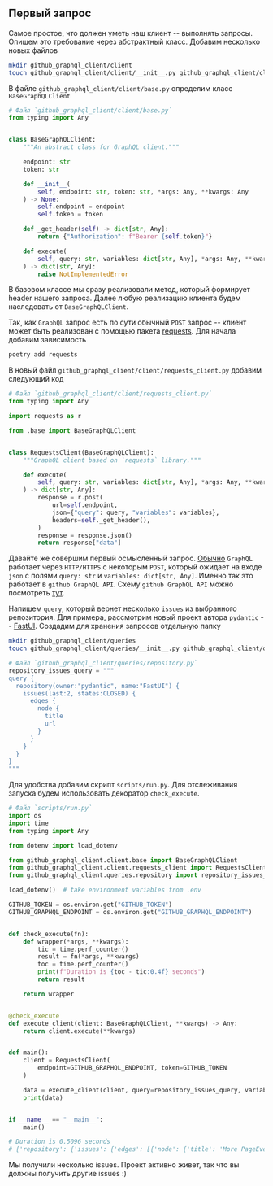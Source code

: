 ## Первый запрос

Самое простое, что должен уметь наш клиент -- выполнять запросы. Опишем это требование
через абстрактный класс. Добавим несколько новых файлов

```bash
mkdir github_graphql_client/client
touch github_graphql_client/client/__init__.py github_graphql_client/client/base.py
```

В файле `github_graphql_client/client/base.py` определим класс `BaseGraphQLClient`

```python
# Файл `github_graphql_client/client/base.py`
from typing import Any


class BaseGraphQLClient:
    """An abstract class for GraphQL client."""

    endpoint: str
    token: str

    def __init__(
        self, endpoint: str, token: str, *args: Any, **kwargs: Any
    ) -> None:
        self.endpoint = endpoint
        self.token = token

    def _get_header(self) -> dict[str, Any]:
        return {"Authorization": f"Bearer {self.token}"}

    def execute(
        self, query: str, variables: dict[str, Any], *args: Any, **kwargs: Any
    ) -> dict[str, Any]:
        raise NotImplementedError

```

В базовом классе мы сразу реализовали метод, который формирует 
header нашего запроса. Далее любую реализацию клиента будем наследовать от `BaseGraphQLClient`.

Так, как `GraphQL` запрос есть по сути обычный `POST` запрос -- клиент
может быть реализован с помощью пакета [requests](https://pypi.org/project/requests/). Для начала добавим
зависимость

```bash
poetry add requests
```

В новый файл `github_graphql_client/client/requests_client.py` добавим следующий код

```python
# Файл `github_graphql_client/client/requests_client.py`
from typing import Any

import requests as r

from .base import BaseGraphQLClient


class RequestsClient(BaseGraphQLClient):
    """GraphQL client based on `requests` library."""

    def execute(
        self, query: str, variables: dict[str, Any], *args: Any, **kwargs: Any
    ) -> dict[str, Any]:
        response = r.post(
            url=self.endpoint,
            json={"query": query, "variables": variables},
            headers=self._get_header(),
        )
        response = response.json()
        return response["data"]

```

Давайте же совершим первый осмысленный запрос. 
[Обычно](https://graphql.org/learn/best-practices/) `GraphQL` работает через `HTTP/HTTPS` с некоторым `POST`,
который ожидает на входе `json` с полями `query: str` и `variables: dict[str, Any]`.
Именно так это работает в `github GraphQL API`. Схему `github GraphQL API`
можно посмотреть [тут](https://docs.github.com/en/graphql/overview/public-schema).

Напишем `query`, который вернет несколько `issues` из выбранного репозитория.
Для примера, рассмотрим новый проект автора `pydantic` -- [FastUI](https://github.com/pydantic/FastUI).
Создадим для хранения запросов отдельную папку

```bash
mkdir github_graphql_client/queries
touch github_graphql_client/queries/__init__.py github_graphql_client/queries/repository.py
```

```python
# Файл `github_graphql_client/queries/repository.py`
repository_issues_query = """
query {
  repository(owner:"pydantic", name:"FastUI") {
    issues(last:2, states:CLOSED) {
      edges {
        node {
          title
          url
        }
      }
    }
  }
}
"""
```

Для удобства добавим скрипт `scripts/run.py`. Для отслеживания запуска будем использовать декоратор `check_execute`. 

```python
# Файл `scripts/run.py`
import os
import time
from typing import Any

from dotenv import load_dotenv

from github_graphql_client.client.base import BaseGraphQLClient
from github_graphql_client.client.requests_client import RequestsClient
from github_graphql_client.queries.repository import repository_issues_query

load_dotenv()  # take environment variables from .env

GITHUB_TOKEN = os.environ.get("GITHUB_TOKEN")
GITHUB_GRAPHQL_ENDPOINT = os.environ.get("GITHUB_GRAPHQL_ENDPOINT")


def check_execute(fn):
    def wrapper(*args, **kwargs):
        tic = time.perf_counter()
        result = fn(*args, **kwargs)
        toc = time.perf_counter()
        print(f"Duration is {toc - tic:0.4f} seconds")
        return result

    return wrapper


@check_execute
def execute_client(client: BaseGraphQLClient, **kwargs) -> Any:
    return client.execute(**kwargs)


def main():
    client = RequestsClient(
        endpoint=GITHUB_GRAPHQL_ENDPOINT, token=GITHUB_TOKEN
    )

    data = execute_client(client, query=repository_issues_query, variables={})
    print(data)


if __name__ == "__main__":
    main()

# Duration is 0.5096 seconds
# {'repository': {'issues': {'edges': [{'node': {'title': 'More PageEvent Triggers', 'url': 'https://github.com/pydantic/FastUI/issues/104'}}, {'node': {'title': 'TypeError: Interval() takes no arguments', 'url': 'https://github.com/pydantic/FastUI/issues/105'}}]}}}
```

Мы получили несколько issues. Проект активно живет, так что вы должны получить другие issues :)
